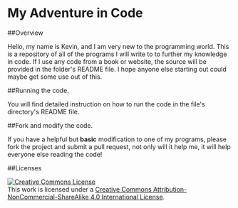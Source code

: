 # My Adventure in Code

##Overview

Hello, my name is Kevin, and I am very new to the programming world. This is a repository of all of the programs I will write to to further my knowledge in code. If I use any code from a book or website, the source will be provided in the folder's README file. I hope anyone else starting out could maybe get some use out of this.

##Running the code.

You will find detailed instruction on how to run the code in the file's directory's README file.

##Fork and modify the code.

If you have a helpful but **basic** modification to one of my programs, please fork the project and submit a pull request, not only will it help me, it will help everyone else reading the code!

##Licenses

<a rel="license" href="http://creativecommons.org/licenses/by-nc-sa/4.0/"><img alt="Creative Commons License" style="border-width:0" src="https://i.creativecommons.org/l/by-nc-sa/4.0/88x31.png" /></a><br />This work is licensed under a <a rel="license" href="http://creativecommons.org/licenses/by-nc-sa/4.0/">Creative Commons Attribution-NonCommercial-ShareAlike 4.0 International License</a>.
